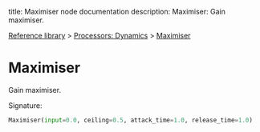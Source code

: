 title: Maximiser node documentation
description: Maximiser: Gain maximiser.

[Reference library](../../index.md) > [Processors: Dynamics](../index.md) > [Maximiser](index.md)

# Maximiser

Gain maximiser.

Signature:
```python
Maximiser(input=0.0, ceiling=0.5, attack_time=1.0, release_time=1.0)
```
